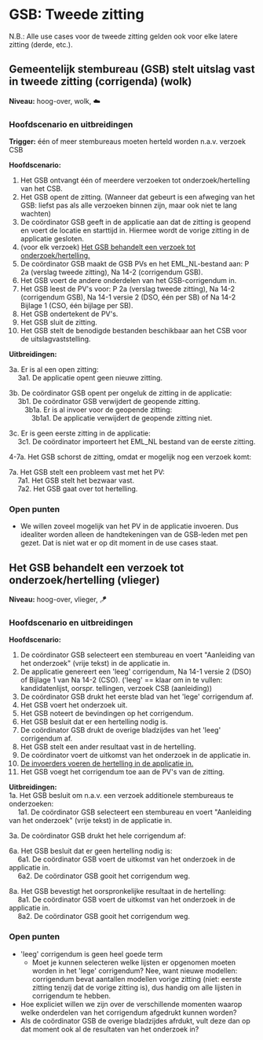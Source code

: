 # GSB: Tweede zitting

N.B.: Alle use cases voor de tweede zitting gelden ook voor elke latere zitting (derde, etc.).

## Gemeentelijk stembureau (GSB) stelt uitslag vast in tweede zitting (corrigenda) (wolk)

__Niveau:__ hoog-over, wolk, ☁️

### Hoofdscenario en uitbreidingen

__Trigger:__ één of meer stembureaus moeten herteld worden n.a.v. verzoek CSB

__Hoofdscenario:__  
1. Het GSB ontvangt één of meerdere verzoeken tot onderzoek/hertelling van het CSB.
2. Het GSB opent de zitting. (Wanneer dat gebeurt is een afweging van het GSB: liefst pas als alle verzoeken binnen zijn, maar ook niet te lang wachten)
3. De coördinator GSB geeft in de applicatie aan dat de zitting is geopend en voert de locatie en starttijd in. Hiermee wordt de vorige zitting in de applicatie gesloten.
4. (voor elk verzoek) [Het GSB behandelt een verzoek tot onderzoek/hertelling.](#het-gsb-behandelt-een-verzoek-tot-onderzoekhertelling-vlieger)
5. De coördinator GSB maakt de GSB PVs en het EML_NL-bestand aan: P 2a (verslag tweede zitting), Na 14-2 (corrigendum GSB).
6. Het GSB voert de andere onderdelen van het GSB-corrigendum in.
7. Het GSB leest de PV's voor: P 2a (verslag tweede zitting), Na 14-2 (corrigendum GSB), Na 14-1 versie 2 (DSO, één per SB) of Na 14-2 Bijlage 1 (CSO, één bijlage per SB).
8. Het GSB ondertekent de PV's.
9. Het GSB sluit de zitting.
10. Het GSB stelt de benodigde bestanden beschikbaar aan het CSB voor de uitslagvaststelling.

__Uitbreidingen:__

3a. Er is al een open zitting:  
&emsp; 3a1. De applicatie opent geen nieuwe zitting.

3b. De coördinator GSB opent per ongeluk de zitting in de applicatie:  
&emsp; 3b1. De coördinator GSB verwijdert de geopende zitting.  
&emsp;&emsp; 3b1a. Er is al invoer voor de geopende zitting:  
&emsp;&emsp;&emsp; 3b1a1. De applicatie verwijdert de geopende zitting niet.

3c. Er is geen eerste zitting in de applicatie:  
&emsp; 3c1. De coördinator importeert het EML_NL bestand van de eerste zitting.

4-7a. Het GSB schorst de zitting, omdat er mogelijk nog een verzoek komt:

7a. Het GSB stelt een probleem vast met het PV:  
&emsp; 7a1. Het GSB stelt het bezwaar vast.  
&emsp; 7a2. Het GSB gaat over tot hertelling.

### Open punten
- We willen zoveel mogelijk van het PV in de applicatie invoeren. Dus idealiter worden alleen de handtekeningen van de GSB-leden met pen gezet. Dat is niet wat er op dit moment in de use cases staat.


## Het GSB behandelt een verzoek tot onderzoek/hertelling (vlieger)

__Niveau:__ hoog-over, vlieger, 🪁

### Hoofdscenario en uitbreidingen

__Hoofdscenario:__  

1. De coördinator GSB selecteert een stembureau en voert "Aanleiding van het onderzoek" (vrije tekst) in de applicatie in.
2. De applicatie genereert een 'leeg' corrigendum, Na 14-1 versie 2 (DSO) of Bijlage 1 van Na 14-2 (CSO). ('leeg' == klaar om in te vullen: kandidatenlijst, oorspr. tellingen, verzoek CSB (aanleiding))
3. De coördinator GSB drukt het eerste blad van het 'lege' corrigendum af.
4. Het GSB voert het onderzoek uit.
5. Het GSB noteert de bevindingen op het corrigendum.
6. Het GSB besluit dat er een hertelling nodig is.
7. De coördinator GSB drukt de overige bladzijdes van het 'leeg' corrigendum af.
8. Het GSB stelt een ander resultaat vast in de hertelling.
9. De coördinator voert de uitkomst van het onderzoek in de applicatie in.
10. [De invoerders voeren de hertelling in de applicatie in.](./gsb-invoer-tweede-zitting.md#de-invoerders-voeren-de-hertelling-in-de-applicatie-in-vlieger)
11. Het GSB voegt het corrigendum toe aan de PV's van de zitting.


__Uitbreidingen:__  
1a. Het GSB besluit om n.a.v. een verzoek additionele stembureaus te onderzoeken:  
&emsp; 1a1. De coördinator GSB selecteert een stembureau en voert "Aanleiding van het onderzoek" (vrije tekst) in de applicatie in.

3a. De coördinator GSB drukt het hele corrigendum af:  

6a. Het GSB besluit dat er geen hertelling nodig is:  
&emsp; 6a1. De coördinator GSB voert de uitkomst van het onderzoek in de applicatie in.  
&emsp; 6a2. De coördinator GSB gooit het corrigendum weg.

8a. Het GSB bevestigt het oorspronkelijke resultaat in de hertelling:  
&emsp; 8a1. De coördinator GSB voert de uitkomst van het onderzoek in de applicatie in.  
&emsp; 8a2. De coördinator GSB gooit het corrigendum weg.


### Open punten

- 'leeg' corrigendum is geen heel goede term
    - Moet je kunnen selecteren welke lijsten er opgenomen moeten worden in het 'lege' corrigendum? Nee, want nieuwe modellen: corrigendum bevat aantallen modellen vorige zitting (niet: eerste zitting tenzij dat de vorige zitting is), dus handig om alle lijsten in corrigendum te hebben.
- Hoe expliciet willen we zijn over de verschillende momenten waarop welke onderdelen van het corrigendum afgedrukt kunnen worden?
- Als de coördinator GSB de overige bladzijdes afrdukt, vult deze dan op dat moment ook al de resultaten van het onderzoek in?
